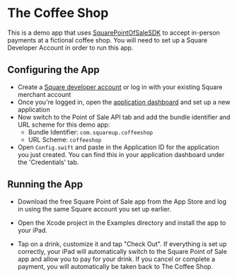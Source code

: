 # The Coffee Shop

This is a demo app that uses [SquarePointOfSaleSDK](https://github.com/square/SquarePointOfSaleSDK-iOS) to accept in-person payments at a fictional coffee shop. You will need to set up a Square Developer Account in order to run this app.

## Configuring the App

- Create a [Square developer account](https://squareup.com/signup?v=developers) or log in with your existing Square merchant account
- Once you're logged in, open the [application dashboard](https://connect.squareup.com/apps) and set up a new application
- Now switch to the Point of Sale API tab and add the bundle identifier and URL scheme for this demo app:
    - Bundle Identifier: `com.squareup.coffeeshop`
    - URL Scheme: `coffeeshop`
- Open `Config.swift` and paste in the Application ID for the application you just created. You can find this in your application dashboard under the 'Credentials' tab.

## Running the App

- Download the free Square Point of Sale app from the App Store and log in using the same Square account you set up earlier.

- Open the Xcode project in the Examples directory and install the app to your iPad.

- Tap on a drink, customize it and tap "Check Out". If everything is set up correctly, your iPad will automatically switch to the Square Point of Sale app and allow you to pay for your drink. If you cancel or complete a payment, you will automatically be taken back to The Coffee Shop.
